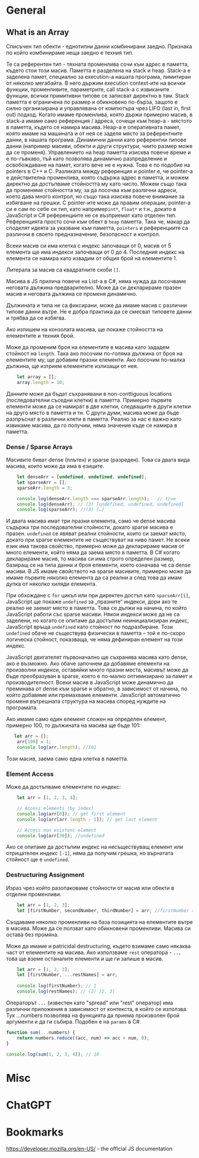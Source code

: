# General
## What is an Array
Списъчен тип обекти - еднотипни данни комбинирани заедно. Признака по който комбинираме неща заедно е техния тип.

Те са референтен тип - тяхната променлива сочи към адрес в паметта, където стои този масив.
Паметта е разделена на stack и heap. Stack-a е заделена памет, специално за execution-a нашата програма, лимитиран от няколко мегабайта. В него държим execution context-ите на всички функции, променливите, параметрите, call stack-a с извиканите функции, всички примитивни типове се записват директно в там. Stack паметта е ограничена по размер и обикновено по-бърза, защото е силно организирана и управлявана от компютъра чрез LIFO (last in, first out) подход. 
Когато имаме променлива, която държи примерно масив, в stack-a имаме само референция / адреса, сочещи към heap-a - мястото в паметта, където се намира масива. Heap-a е оперативната памет, която имаме на машината и от нея се заделя място за референтните данни, в нашата програма. Динамични данни като референтни типове данни (например масиви, обекти и други структури, чиито размер може да се променя). Управлението на heap паметта изисква повече време и е по-гъвкаво, тъй като позволява динамично разпределение и освобождаване на памет, когато вече не е нужна. Това е по подобие на pointers в C++ и C. Разликата между референция и pointer е, че pointer-a е действителна променлива, която съдържа адрес в паметта, и можем директно да достъпваме стойността му като число. Можем също така да променяме стойността му, за да посочва към различни адреси, което дава много контрол, но също така изисква повече внимание за избягване на грешки. С pointer-ите може да правим операции, pointer-a си е сам по себе си тип, като например`int*`, `float*` и т.н., докато в JavaScript и C# референциите не се възприемат като отделен тип. Референцията просто сочи към обект в `heap` паметта. Така че, макар да споделят идеята за указване към паметта, `pointers` и референциите са различни в своето предназначение, безопасност и контрол.

Всеки масив си има клетка с индекс започващи от 0, масив от 5 елемента ще има индекси започващи от 0 до 4. Последния индекс на елемента се намира като извадим от общия брой на елементите 1.

Литерала за масив са квадратните скоби `[]`.

Масива в JS прилича повече на List-a в C#, няма нужда да посочваме неговата дължина предварително. Може да си декларираме празен масив и неговата дължина се променя динамично.

Дължината и типа не са фиксирани, може да имаме масив с различни типове данни вътре. Не е добра практика да се смесват типовете данни и трябва да се избягва.

Ако изпишем на конзолата масива, ще покаже стойността на елементите и техния брой.

Може да променим броя на елементите в масива като зададем стойност на `length`. Така ако посочим по-голяма дължина от броя на елементите му, ще добавим празни елементи. Ако посочим по-малка дължина, ще изтрием елементите излизащи от нея.

```javascript
    let array = [];
    array.length = 10;
```

Данните може да бъдат съхранявани в non-conttiguous locations (последователни съседни клетки) в паметта. Примерно първите елементи може да се намират в две клетки, следващите в други клетки на друго място в паметта и тн. С други думи, масива може да бъде разпръснат в различни клети в паметта. Реално за нас е важно като извикаме масива, да го получим, няма значение къде се намира в паметта.
### Dense / Sparse Arrays
Масивите биват dense (плътен) и sparse (разреден). Това са двата вида масива, които може да има в езиците.

```javascript
    let denseArr = [undefined, undefined, undefined];
    let sparseArr = [];
    sparseArr.length = 3;

    console.log(denseArr.length === sparseArr.length);   // true
    console.log(denseArr); // (3) [undefined, undefined, undefined]
    console.log(sparseArr); //(3) […]
```

И двата масива имат три празни елемента, само че dense масива съдържа три последователни стойности, докато sparse масива е празен. `undefined` се явяват реални стойности, които си заемат място, докато при sparse елементите не съществуват на ниво памет. Не всеки език има такова свойство, примерно може да декларираме масив от много елементи, който няма да заема място в паметта. В C# когато декларираме масив, то масива си има строго определен размер, базиращ се на типа данни и броя елементи, което означава че са dense масиви. В JS имаме свойството на sparse масивите, примерно може да имаме първите няколко елемента да са реални а след това да имам дупка от няколко хиляди елемента. 

При обхождане с `for` цикъл или при директен достъп като `sparseArr[i]`, JavaScript ще покаже `undefined` за „празните“ индекси, дори ако те реално не заемат място в паметта.
Това се дължи на начина, по който JavaScript работи със sparse масиви. Някои индекси може да не са заделени, но когато се опитаме да достъпим неинициализиран индекс, JavaScript връща `undefined` като стойност по подразбиране. Този `undefined` обаче не съществува физически в паметта – той е по-скоро логическа стойност, показваща, че няма дефиниран елемент на този индекс.

JavaScript двигателят първоначално ще съхранява масива като dense, ако е възможно. Ако обаче започнем да добавяме елементи на произволни индекси, оставяйки много празни места, масивът може да бъде преобразуван в sparse, което е по-малко оптимизирано за памет и производителност. 
Всеки масив в JavaScript може динамично да преминава от dense към sparse и обратно, в зависимост от начина, по който добавяме или премахваме елементи. JavaScript автоматично променя вътрешната структура на масива според нуждите на програмата.

Ако имаме само един елемент сложен на определен елемент, примерно 100, то дължината на масива ще бъде 101:

```javascript
   let arr = [];
    arr[100] = 1;
    console.log(arr.length); //101
```

Този масив, заема само една клетка в паметта.
### Element Access
Може да достъпваме елементите по индекс:

```javascript
    let arr = [1, 2, 3, 4];

    // Access elements (by index)
    console.log(arr[0]); // get first element
    console.log(arr[arr.length - 1]); // get last element

    // Access non existent element
    console.log(arr[30]); //undefined
```

Ако се опитаме да достъпим индекс на несъществуващ елемент или отрицателен индекс `[-1]`, няма да получим грешка, но върнатата стойност ще е `undefined`.
### Destructuring Assignment
Израз чрез който разопаковаме стойности от масив или обекти в отделни променливи.

```javascript
    let arr = [1, 2, 3];
    let [firstNumber, secondNumber, thirdNumber] = arr; //firstNumber = 1...
```

Създаваме няколко променливи на база позицията на елементите вътре в масива. Може да се ползват като обикновени променливи. Масива си остава без промяна.

Може да имаме и patricidal destructuring, където взимаме само някаква част от елементите на масива. Ако използваме `rest` оператора - `...` това ще вземе останалите елементи и ще ги запише в масив.

```javascript
    let arr = [1, 2, 3];
    let [firstNumber, ...restNames] = arr;
    
    console.log(firstNumber); // 1
    console.log(restNames); // (2) [2, 3]
```

Операторът `...` (известен като "spread" или "rest" оператор) има различни приложения в зависимост от контекста, в който се използва.
Тук ...numbers позволява на функцията да приема произволен брой аргументи и да ги събира. Подобен е на `params` в C#.

```javascript
function sum(...numbers) {
    return numbers.reduce((acc, num) => acc + num, 0);
}

console.log(sum(1, 2, 3, 4)); // 10
```
# Misc

# ChatGPT

# Bookmarks
https://developer.mozilla.org/en-US/ - the official JS documentation